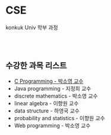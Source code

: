 # CSE
konkuk Univ 학부 과정 

<br>
<br>

<h2>수강한 과목 리스트</h2>
<ul>
  <li><a href= "C programming">C Programming - 박소영 교수</a></li>
  <li>Java programming - 지정희 교수</li>
  <li>discrete mathematics - 박소영 교수</li>
  <li>linear algebra - 이향원 교수</li>
  <li>data structure - 하영국 교수</li>
  <li>probability and statistics - 이향원 교수</li>
  <li>Web programming - 박소영 교수</li>
</ul>
